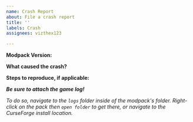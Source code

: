 ```yaml
---
name: Crash Report
about: File a crash report
title: ''
labels: Crash
assignees: vizthex123

---
```


**Modpack Version:** 

**What caused the crash?** 


**Steps to reproduce, if applicable:**



***Be sure to attach the game log!***

*To do so, navigate to the `logs` folder inside of the modpack's folder. Right-click on the pack then `open folder` to get there, or navigate to the CurseForge install location.*
